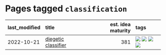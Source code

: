 # Pages tagged `classification`

|last_modified|title|est. idea maturity|tags
|:---|:---|---:|:---|
|2022-10-21|[diegetic classifier](../diegetic-classifier.md)|381|[![](https://img.shields.io/badge/tag-audio-db71cb)](../tags/audio.md) [![](https://img.shields.io/badge/tag-classification-71e862)](../tags/classification.md) [![](https://img.shields.io/badge/tag-experimental-82d6e)](../tags/experimental.md) [![](https://img.shields.io/badge/tag-text2audio-ad342b)](../tags/text2audio.md)|